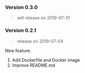 ### Version 0.3.0
> will release on 2019-07-31

### Version 0.2.1
> release on 2019-07-04

New feature:
1. Add Dockerfile and Docker image
2. Improve README.md
